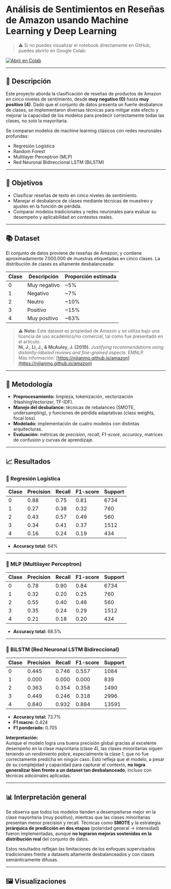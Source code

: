 # Análisis de Sentimientos en Reseñas de Amazon usando Machine Learning y Deep Learning
> ⚠️ Si no puedes visualizar el notebook directamente en GitHub, puedes abrirlo en Google Colab:

[![Abrir en Colab](https://colab.research.google.com/assets/colab-badge.svg)](https://colab.research.google.com/github/juancaalcaraz/Analisis-de-Sentimientos-en-Reviews-de-Amazon-usando-Machine-Learning-y-Deep-Learning/blob/main/Analisis_de_sentimientos_con_Scikit_learn.ipynb)

---

## 📌 Descripción

Este proyecto aborda la clasificación de reseñas de productos de Amazon en cinco niveles de sentimiento, desde **muy negativo (0)** hasta **muy positivo (4)**. Dado que el conjunto de datos presenta un fuerte desbalance de clases, se implementaron diversas técnicas para mitigar este efecto y mejorar la capacidad de los modelos para predecir correctamente todas las clases, no solo la mayoritaria.

Se comparan modelos de machine learning clásicos con redes neuronales profundas:

- Regresión Logística
- Random Forest
- Multilayer Perceptron (MLP)
- Red Neuronal Bidireccional LSTM (BiLSTM)

---

## 🎯 Objetivos

- Clasificar reseñas de texto en cinco niveles de sentimiento.
- Manejar el desbalance de clases mediante técnicas de muestreo y ajustes en la función de pérdida.
- Comparar modelos tradicionales y redes neuronales para evaluar su desempeño y aplicabilidad en contextos reales.

---

## 📚 Dataset

El conjunto de datos proviene de reseñas de Amazon, y contiene aproximadamente 7.000.000 de muestras etiquetadas en cinco clases. La distribución de clases es altamente desbalanceada:

| Clase | Descripción       | Proporción estimada |
|-------|-------------------|----------------------|
| 0     | Muy negativo      | ~5%                  |
| 1     | Negativo          | ~7%                  |
| 2     | Neutro            | ~10%                 |
| 3     | Positivo          | ~15%                 |
| 4     | Muy positivo      | ~63%                 |

> ⚠️ **Nota:** Este dataset es propiedad de Amazon y se utiliza bajo una licencia de uso académico/no comercial, tal como fue presentado en el artículo:  
> **Ni, J., Li, J., & McAuley, J. (2019).** *Justifying recommendations using distantly-labeled reviews and fine-grained aspects*. EMNLP.  
> Más información: [https://nijianmo.github.io/amazon](https://nijianmo.github.io/amazon)

---

## 🧪 Metodología

- **Preprocesamiento:** limpieza, tokenización, vectorización (HashingVectorizer, TF-IDF).
- **Manejo del desbalance:** técnicas de rebalanceo (SMOTE, undersampling), y funciones de pérdida adaptativas (class weights, focal loss).
- **Modelado:** implementación de cuatro modelos con distintas arquitecturas.
- **Evaluación:** métricas de *precision*, *recall*, *F1-score*, *accuracy*, matrices de confusión y curvas de aprendizaje.

---

## 📈 Resultados

### 🔹 Regresión Logística

| Clase | Precision | Recall | F1-score | Support |
|-------|-----------|--------|----------|---------|
| 0     | 0.88      | 0.75   | 0.81     | 6734    |
| 1     | 0.27      | 0.38   | 0.32     | 760     |
| 2     | 0.43      | 0.57   | 0.49     | 560     |
| 3     | 0.34      | 0.41   | 0.37     | 1512    |
| 4     | 0.16      | 0.24   | 0.19     | 434     |

- **Accuracy total:** 64%

---

### 🔹 MLP (Multilayer Perceptron)

| Clase | Precision | Recall | F1-score | Support |
|-------|-----------|--------|----------|---------|
| 0     | 0.78      | 0.90   | 0.84     | 6734    |
| 1     | 0.32      | 0.20   | 0.25     | 760     |
| 2     | 0.55      | 0.40   | 0.46     | 560     |
| 3     | 0.35      | 0.24   | 0.29     | 1512    |
| 4     | 0.21      | 0.18   | 0.20     | 434     |

- **Accuracy total:** 68.5%

---

### 🔹 BiLSTM (Red Neuronal LSTM Bidireccional)

| Clase | Precision | Recall | F1-score | Support |
|-------|-----------|--------|----------|---------|
| 0     | 0.445     | 0.746  | 0.557    | 1084    |
| 1     | 0.000     | 0.000  | 0.000    | 839     |
| 2     | 0.363     | 0.354  | 0.358    | 1490    |
| 3     | 0.449     | 0.246  | 0.318    | 2996    |
| 4     | 0.840     | 0.932  | 0.884    | 13591   |

- **Accuracy total:** 73.7%
- **F1 macro:** 0.424  
- **F1 ponderado:** 0.705

**Interpretación:**  
Aunque el modelo logra una buena precisión global gracias al excelente desempeño en la clase mayoritaria (clase 4), las clases minoritarias siguen teniendo un rendimiento pobre, especialmente la clase 1, que no fue correctamente predicha en ningún caso. Esto refleja que el modelo, a pesar de su complejidad y capacidad para capturar el contexto, **no logra generalizar bien frente a un dataset tan desbalanceado**, incluso con técnicas adicionales aplicadas.

---

## 📊 Interpretación general

Se observa que todos los modelos tienden a desempeñarse mejor en la clase mayoritaria (muy positivo), mientras que las clases minoritarias presentan menor precisión y recall. Técnicas como **SMOTE** y la estrategia **jerárquica de predicción en dos etapas** (polaridad general → intensidad) fueron implementadas, aunque **no lograron mejoras sostenidas en la distribución real** del conjunto de datos.

Estos resultados reflejan las limitaciones de los enfoques supervisados tradicionales frente a datasets altamente desbalanceados y con clases semánticamente difusas.

---

## 🖼️ Visualizaciones
